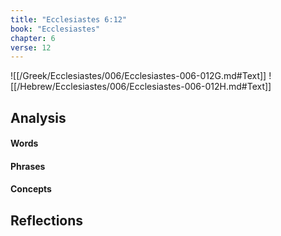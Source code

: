 ```yaml
---
title: "Ecclesiastes 6:12"
book: "Ecclesiastes"
chapter: 6
verse: 12
---
```

![[/Greek/Ecclesiastes/006/Ecclesiastes-006-012G.md#Text]]
![[/Hebrew/Ecclesiastes/006/Ecclesiastes-006-012H.md#Text]]

## Analysis

#### Words

#### Phrases

#### Concepts

## Reflections
